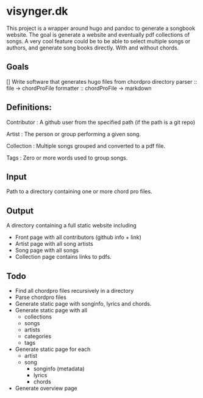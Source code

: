 # visynger.dk

This project is a wrapper around hugo and pandoc to generate a songbook website.
The goal is generate a website and eventually pdf collections of songs.
A very cool feature could be to be able to select multiple songs or authors, and
generate song books directly. With and without chords.

## Goals

[] Write software that generates hugo files from chordpro directory
    parser :: file -> chordProFile
    formatter :: chordProFile -> markdown

## Definitions:

Contributor
: A github user from the specified path (if the path is a git repo)

Artist
: The person or group performing a given song.

Collection
: Multiple songs grouped and converted to a pdf file.

Tags
: Zero or more words used to group songs.

## Input

Path to a directory containing one or more chord pro files.

## Output

A directory containing a full static website including

- Front page with all contributors (github info + link)
- Artist page with all song artists
- Song page with all songs
- Collection page contains links to pdfs.



## Todo

- Find all chordpro files recursively in a directory
- Parse chordpro files
- Generate static page with songinfo, lyrics and chords.
- Generate static page with all
    - collections
    - songs
    - artists
    - categories
    - tags
- Generate static page for each
    - artist
    - song
        + songinfo (metadata)
        + lyrics
        + chords
- Generate overview page
